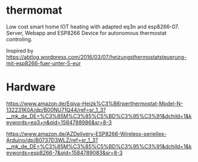 # thermomat
Low cost smart home IOT heating with adapted eq3n and esp8266-07.
Server, Webapp and ESP8266 Device for autonomous thermostat controling.

Inspired by https://abtlog.wordpress.com/2016/03/07/heizungsthermostatsteuerung-mit-esp8266-fuer-unter-5-eur

# Hardware
https://www.amazon.de/Eqiva-Heizk%C3%B6rperthermostat-Model-N-132231K0A/dp/B00NU71Q44/ref=sr_1_3?__mk_de_DE=%C3%85M%C3%85%C5%BD%C3%95%C3%91&dchild=1&keywords=eq3+n&qid=1584788986&sr=8-3

https://www.amazon.de/AZDelivery-ESP8266-Wireless-serielles-Arduino/dp/B0737D3WLZ/ref=sr_1_3?__mk_de_DE=%C3%85M%C3%85%C5%BD%C3%95%C3%91&dchild=1&keywords=esp8266-7&qid=1584789083&sr=8-3
